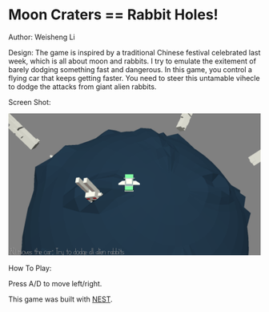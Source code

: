 # Moon Craters == Rabbit Holes!

Author: Weisheng Li

Design: The game is inspired by a traditional Chinese festival celebrated last week, which is all about moon and rabbits. I try to emulate the exitement of barely dodging something fast and dangerous. In this game, you control a flying car that keeps getting faster. You need to steer this untamable vihecle to dodge the attacks from giant alien rabbits.

Screen Shot:

![Screen Shot](screenshot.png)

How To Play:

Press A/D to move left/right.

This game was built with [NEST](NEST.md).

